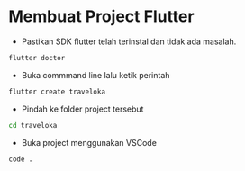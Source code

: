 # Membuat Project Flutter

- Pastikan SDK flutter telah terinstal dan tidak ada masalah.
```bash
flutter doctor
```
- Buka commmand line lalu ketik perintah
```bash
flutter create traveloka
```

- Pindah ke folder project tersebut
```bash
cd traveloka
```

- Buka project menggunakan VSCode
```bash
code .
```